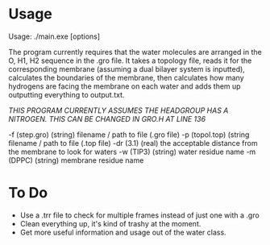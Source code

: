 # Usage
Usage: ./main.exe [options]

The program currently requires that the water molecules are arranged in the O, H1, H2 sequence in the .gro file.
It takes a topology file, reads it for the corresponding membrane (assuming a dual bilayer system is inputted),
calculates the boundaries of the membrane, then calculates how many hydrogens are facing the membrane on each water and adds them up
outputting everything to output.txt.

*THIS PROGRAM CURRENTLY ASSUMES THE HEADGROUP HAS A NITROGEN. THIS CAN BE CHANGED IN GRO.H AT LINE 136*

-f (step.gro) (string)
   	filename / path to file (.gro file)
-p (topol.top) (string
	filename / path to file (.top file)
-dr (3.1) (real)
   	the acceptable distance from the membrane to look for waters
-w (TIP3) (string)
	water residue name
-m (DPPC) (string)
	membrane residue name

# To Do
- Use a .trr file to check for multiple frames instead of just one with a .gro
- Clean everything up, it's kind of trashy at the moment.
- Get more useful information and usage out of the water class.
